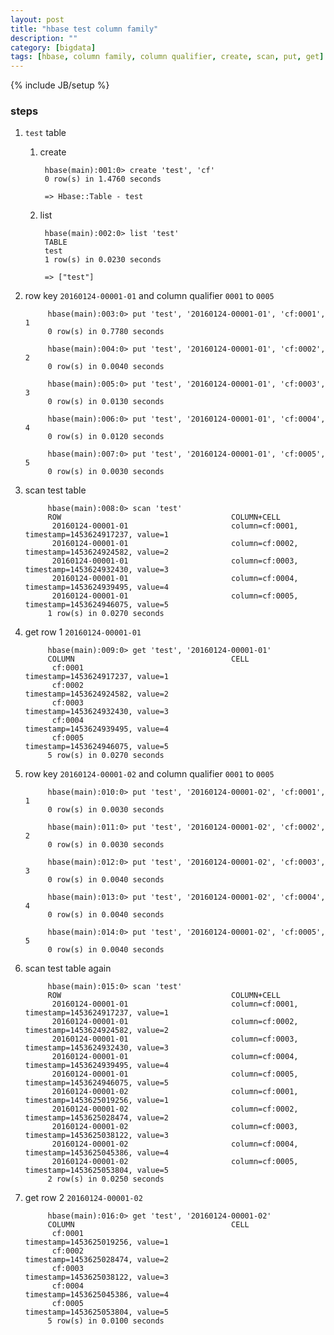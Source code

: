 ```yaml
---
layout: post
title: "hbase test column family"
description: ""
category: [bigdata]
tags: [hbase, column family, column qualifier, create, scan, put, get]
---
```

{% include JB/setup %}


### steps

1. `test` table

    1. create

            hbase(main):001:0> create 'test', 'cf'
            0 row(s) in 1.4760 seconds

            => Hbase::Table - test

    1. list

            hbase(main):002:0> list 'test'
            TABLE                                                                                                                                                          
            test                                                                                                                                                           
            1 row(s) in 0.0230 seconds

            => ["test"]

1. row key `20160124-00001-01` and column qualifier `0001` to `0005`

            hbase(main):003:0> put 'test', '20160124-00001-01', 'cf:0001', 1
            0 row(s) in 0.7780 seconds

            hbase(main):004:0> put 'test', '20160124-00001-01', 'cf:0002', 2
            0 row(s) in 0.0040 seconds

            hbase(main):005:0> put 'test', '20160124-00001-01', 'cf:0003', 3
            0 row(s) in 0.0130 seconds

            hbase(main):006:0> put 'test', '20160124-00001-01', 'cf:0004', 4
            0 row(s) in 0.0120 seconds

            hbase(main):007:0> put 'test', '20160124-00001-01', 'cf:0005', 5
            0 row(s) in 0.0030 seconds

1. scan test table

            hbase(main):008:0> scan 'test'
            ROW                                      COLUMN+CELL                                                                                                           
             20160124-00001-01                       column=cf:0001, timestamp=1453624917237, value=1                                                                      
             20160124-00001-01                       column=cf:0002, timestamp=1453624924582, value=2                                                                      
             20160124-00001-01                       column=cf:0003, timestamp=1453624932430, value=3                                                                      
             20160124-00001-01                       column=cf:0004, timestamp=1453624939495, value=4                                                                      
             20160124-00001-01                       column=cf:0005, timestamp=1453624946075, value=5                                                                      
            1 row(s) in 0.0270 seconds

1. get row 1 `20160124-00001-01`

            hbase(main):009:0> get 'test', '20160124-00001-01'
            COLUMN                                   CELL                                                                                                                  
             cf:0001                                 timestamp=1453624917237, value=1                                                                                      
             cf:0002                                 timestamp=1453624924582, value=2                                                                                      
             cf:0003                                 timestamp=1453624932430, value=3                                                                                      
             cf:0004                                 timestamp=1453624939495, value=4                                                                                      
             cf:0005                                 timestamp=1453624946075, value=5                                                                                      
            5 row(s) in 0.0270 seconds

1. row key `20160124-00001-02` and column qualifier `0001` to `0005`

            hbase(main):010:0> put 'test', '20160124-00001-02', 'cf:0001', 1
            0 row(s) in 0.0030 seconds

            hbase(main):011:0> put 'test', '20160124-00001-02', 'cf:0002', 2
            0 row(s) in 0.0030 seconds

            hbase(main):012:0> put 'test', '20160124-00001-02', 'cf:0003', 3
            0 row(s) in 0.0040 seconds

            hbase(main):013:0> put 'test', '20160124-00001-02', 'cf:0004', 4
            0 row(s) in 0.0040 seconds

            hbase(main):014:0> put 'test', '20160124-00001-02', 'cf:0005', 5
            0 row(s) in 0.0040 seconds

1. scan test table again

            hbase(main):015:0> scan 'test'
            ROW                                      COLUMN+CELL                                                                                                           
             20160124-00001-01                       column=cf:0001, timestamp=1453624917237, value=1                                                                      
             20160124-00001-01                       column=cf:0002, timestamp=1453624924582, value=2                                                                      
             20160124-00001-01                       column=cf:0003, timestamp=1453624932430, value=3                                                                      
             20160124-00001-01                       column=cf:0004, timestamp=1453624939495, value=4                                                                      
             20160124-00001-01                       column=cf:0005, timestamp=1453624946075, value=5                                                                      
             20160124-00001-02                       column=cf:0001, timestamp=1453625019256, value=1                                                                      
             20160124-00001-02                       column=cf:0002, timestamp=1453625028474, value=2                                                                      
             20160124-00001-02                       column=cf:0003, timestamp=1453625038122, value=3                                                                      
             20160124-00001-02                       column=cf:0004, timestamp=1453625045386, value=4                                                                      
             20160124-00001-02                       column=cf:0005, timestamp=1453625053804, value=5                                                                      
            2 row(s) in 0.0250 seconds

1. get row 2 `20160124-00001-02`

            hbase(main):016:0> get 'test', '20160124-00001-02'
            COLUMN                                   CELL                                                                                                                  
             cf:0001                                 timestamp=1453625019256, value=1                                                                                      
             cf:0002                                 timestamp=1453625028474, value=2                                                                                      
             cf:0003                                 timestamp=1453625038122, value=3                                                                                      
             cf:0004                                 timestamp=1453625045386, value=4                                                                                      
             cf:0005                                 timestamp=1453625053804, value=5                                                                                      
            5 row(s) in 0.0100 seconds
